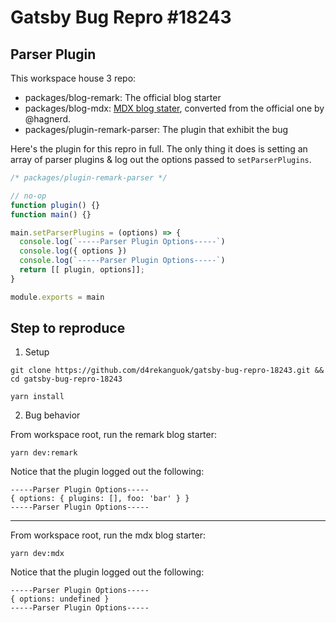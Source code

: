 # Gatsby Bug Repro #18243

## Parser Plugin

This workspace house 3 repo:

- packages/blog-remark: The official blog starter
- packages/blog-mdx: [MDX blog stater](https://www.gatsbyjs.org/starters/hagnerd/gatsby-starter-blog-mdx/), converted from the official one by @hagnerd.
- packages/plugin-remark-parser: The plugin that exhibit the bug

Here's the plugin for this repro in full. The only thing it does is setting an array of parser plugins & log out the options passed to `setParserPlugins`.

```js
/* packages/plugin-remark-parser */

// no-op
function plugin() {}
function main() {}

main.setParserPlugins = (options) => {
  console.log(`-----Parser Plugin Options-----`)
  console.log({ options })
  console.log(`-----Parser Plugin Options-----`)
  return [[ plugin, options]];
}

module.exports = main

```

## Step to reproduce

1. Setup

```
git clone https://github.com/d4rekanguok/gatsby-bug-repro-18243.git && cd gatsby-bug-repro-18243

yarn install
```

2. Bug behavior

From workspace root, run the remark blog starter:

```
yarn dev:remark
```

Notice that the plugin logged out the following:
```
-----Parser Plugin Options-----
{ options: { plugins: [], foo: 'bar' } }
-----Parser Plugin Options-----
```

---

From workspace root, run the mdx blog starter:

```
yarn dev:mdx
```

Notice that the plugin logged out the following:
```
-----Parser Plugin Options-----
{ options: undefined }
-----Parser Plugin Options-----
```